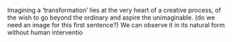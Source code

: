 






Imagining a ‘transformation’ lies at the very heart of a creative process, of the wish to go beyond the ordinary and aspire the unimaginable. 
(do we need an image for this first sentence?)
We can observe it in its natural form without human interventio
